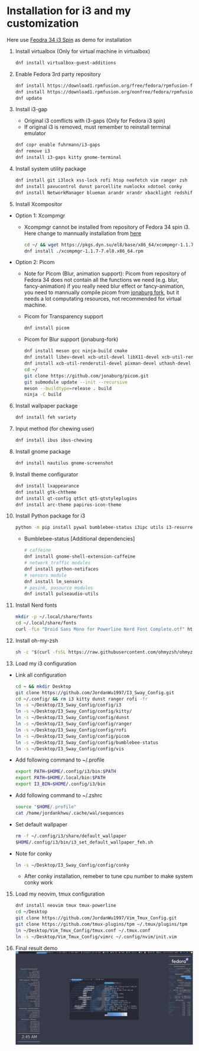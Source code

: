 # Installation for i3 and my customization
Here use [Feodra 34 i3 Spin](https://spins.fedoraproject.org/en/i3/) as demo for installation

1. Install virtualbox (Only for virtual machine in virtualbox)

    ```sh
    dnf install virtualbox-guest-additions
    ```

2. Enable Fedora 3rd party repository

    ```sh
    dnf install https://download1.rpmfusion.org/free/fedora/rpmfusion-free-release-$(rpm -E %fedora).noarch.rpm
    dnf install https://download1.rpmfusion.org/nonfree/fedora/rpmfusion-nonfree-release-$(rpm -E %fedora).noarch.rpm
    dnf update
    ```

3. Install i3-gap
    - Original i3 comflicts with i3-gaps (Only for Fedora i3 spin)
    - If original i3 is removed, must remember to reinstall terminal emulator

    ```sh
    dnf copr enable fuhrmann/i3-gaps
    dnf remove i3
    dnf install i3-gaps kitty gnome-terminal
    ```

4. Install system utility package

    ```sh
    dnf install git i3lock xss-lock rofi htop neofetch vim ranger zsh
    dnf install pavucontrol dunst parcellite numlockx xdotool conky
    dnf install NetworkManager blueman arandr xrandr xbacklight redshift
    ```

5. Install Xcompositor
- Option 1: Xcompmgr
    - Xcompmgr cannot be installed from repository of Fedora 34 spin i3. Here change to mannually installation from [here](https://centos.pkgs.org/8/raven-x86_64/xcompmgr-1.1.7-7.el8.x86_64.rpm.html)

        ```sh
        cd ~/ && wget https://pkgs.dyn.su/el8/base/x86_64/xcompmgr-1.1.7-7.el8.x86_64.rpm
        dnf install ./xcompmgr-1.1.7-7.el8.x86_64.rpm
        ```

- Option 2: Picom
    - Note for Picom (Blur, animation support): Picom from repository of Fedora 34 does not contain all the functions we need (e.g. blur, fancy-animation) if you really need blur effect or fancy-animation, you need to mannually compile picom from [jonaburg fork](https://github.com/jonaburg/picom), but it needs a lot computating resources, not recommended for virtual machine.
    - Picom for Transparency support

        ```sh
        dnf install picom
        ```

    - Picom for Blur support (jonaburg-fork)

        ```sh
        dnf install meson gcc ninja-build cmake
        dnf install libev-devel xcb-util-devel libX11-devel xcb-util-renderutil-devel xcb-util-image xcb-util-image-devel
        dnf install xcb-util-renderutil-devel pixman-devel uthash-devel libconfig-devel pcre-devel mesa-libGL-devel dbus-devel libXext-devel
        cd ~/
        git clone https://github.com/jonaburg/picom.git
        git submodule update --init --recursive
        meson --buildtype=release . build
        ninja -C build
        ```

6. Install wallpaper package

    ```sh
    dnf install feh variety
    ```

7. Input method (for chewing user)

    ```sh
    dnf install ibus ibus-chewing
    ```

8. Install gnome package

    ```sh
    dnf install nautilus gnome-screenshot
    ```

9. Install theme configurator

    ```sh
    dnf install lxappearance
    dnf install gtk-chtheme
    dnf install qt-config qt5ct qt5-qtstyleplugins
    dnf install arc-theme papirus-icon-theme
    ```

10. Install Python package for i3

    ```sh
    python -m pip install pywal bumblebee-status i3ipc utils i3-resurrect i3-workspace-swap autotiling flashfocus
    ```

    - Bumblebee-status [Additional dependencies]

        ```sh
        # caffeine
        dnf install gnome-shell-extension-caffeine
        # network_traffic modules
        dnf install python-netifaces
        # sensors module
        dnf install lm_sensors
        # pasink, pasource modules
        dnf install pulseaudio-utils
        ```

11. Install Nerd fonts

    ```sh
    mkdir -p ~/.local/share/fonts
    cd ~/.local/share/fonts
    curl -fLo "Droid Sans Mono for Powerline Nerd Font Complete.otf" https://github.com/ryanoasis/nerd-fonts/raw/master/patched-fonts/DroidSansMono/complete/Droid%20Sans%20Mono%20Nerd%20Font%20Complete.otf
    ```

12. Install oh-my-zsh

    ```sh
    sh -c "$(curl -fsSL https://raw.githubusercontent.com/ohmyzsh/ohmyzsh/master/tools/install.sh)"
    ```

13. Load my i3 configuration
- Link all configuration

    ```sh
    cd ~ && mkdir Desktop
    git clone https://github.com/JordanWu1997/I3_Sway_Config.git
    cd ~/.config/ && rm i3 kitty dunst ranger rofi -fr
    ln -s ~/Desktop/I3_Sway_Config/config/i3
    ln -s ~/Desktop/I3_Sway_Config/config/kitty/
    ln -s ~/Desktop/I3_Sway_Config/config/dunst
    ln -s ~/Desktop/I3_Sway_Config/config/ranger
    ln -s ~/Desktop/I3_Sway_Config/config/rofi
    ln -s ~/Desktop/I3_Sway_Config/config/picom
    ln -s ~/Desktop/I3_Sway_Config/config/bumblebee-status
    ln -s ~/Desktop/I3_Sway_Config/config/vis
    ```

- Add following command to ~/.profile

    ```sh
    export PATH=$HOME/.config/i3/bin:$PATH
    export PATH=$HOME/.local/bin:$PATH
    export I3_BIN=$HOME/.config/i3/bin
    ```

- Add following command to ~/.zshrc

    ```sh
    source "$HOME/.profile"
    cat /home/jordankhwu/.cache/wal/sequences
    ```

- Set default wallpaper

    ```sh
    rm -f ~/.config/i3/share/default_wallpaper
    $HOME/.config/i3/bin/i3_set_default_wallpaper_feh.sh
    ```

- Note for conky

    ```sh
    ln -s ~/Desktop/I3_Sway_Config/config/conky
    ```

    - After conky installation, remeber to tune cpu number to make system conky work

15. Load my neovim, tmux configuration

    ```sh
    dnf install neovim tmux tmux-powerline
    cd ~/Desktop
    git clone https://github.com/JordanWu1997/Vim_Tmux_Config.git
    git clone https://github.com/tmux-plugins/tpm ~/.tmux/plugins/tpm
    ln ~/Desktop/Vim_Tmux_Config/tmux.conf ~/.tmux.conf
    ln -s ~/Desktop/Vim_Tmux_Config/vimrc ~/.config/nvim/init.vim
    ```

16. Final result demo
![alt text](../demo/MY_I3WM_FEDORA_SPIN_DEMO_01.png)
